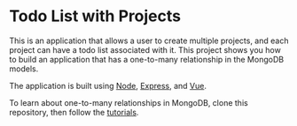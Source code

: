 # Todo List with Projects

This is an application that allows a user to create multiple projects, and each project can have a todo list associated with it. This project shows you how to build an application that has a one-to-many relationship in the MongoDB models. 

The application is built using [Node](https://nodejs.org/en/), [Express](https://expressjs.com/), and [Vue](https://vuejs.org/).

To learn about one-to-many relationships in MongoDB, clone this repository, then follow the [tutorials](/tutorials).
